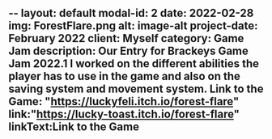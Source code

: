 --
layout: default
modal-id: 2
date: 2022-02-28
img: ForestFlare.png
alt: image-alt
project-date: February 2022
client: Myself
category: Game Jam
description: Our Entry for Brackeys Game Jam 2022.1 I worked on the different abilities the player has to use in the game and also on the saving system and movement system. Link to the Game:  "https://luckyfeli.itch.io/forest-flare"
link:"https://lucky-toast.itch.io/forest-flare"
linkText:Link to the Game
---
